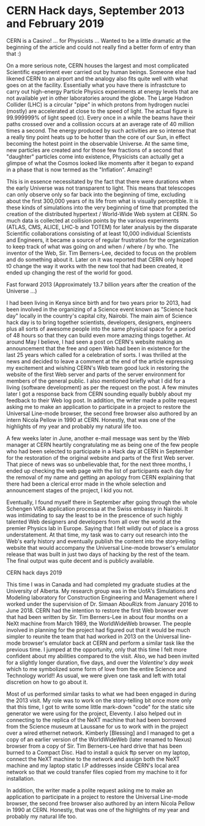 CERN Hack days, September 2013 and February 2019
================================================

CERN is a Casino! ... for Physicists ... Wanted to be a little dramatic at the beginning of the article and could not really find a better form of entry than that :)

On a more serious note, CERN houses the largest and most complicated Scientific experiment ever carried out by human beings. Someone else had likened CERN to an airport and the analogy also fits quite well with what goes on at the facility. Essentially what you have there is infrastcture to carry out high-energy Particle Physics experiments at energy levels that are not available *yet* in other laboratories around the globe. The Large Hadron Collider (LHC) is a circular "pipe" in which protons from hydrogen nuclei (mostly) are accelerated at close to the speed of light. The actual figure is 99.999999% of light speed (c). Every once in a while the beams have their paths crossed over and a collission occurs at an average rate of 40 million times a second. The energy produced by such activities are so intense that a really tiny point heats up to be hotter than the core of our Sun, in effect becoming the hotest point in the observable Universe. At the same time, new particles are created and for those few fractions of a second that "daughter" particles come into existence, Physicists can actually get a glimpse of what the Cosmos looked like moments after it began to expand in a phase that is now termed as the "Inflation". Amazing!!

This is in essence necessitated by the fact that there were durations when the early Universe was not transparent to light. This means that telescopes can only observe only so far back into the beginning of time, excluding about the first 300,000 years of its life from what is visually perceptible. It is these kinds of simulations into the very beginning of time that prompted the creation of the distributed hypertext / World-Wide Web system at CERN. So much data is collected at collision points by the various experiments (ATLAS, CMS, ALICE, LHC-b and TOTEM) for later analysis by the disparate Scientific collaborations consisting of at least 10,000 individual Scientists and Engineers, it became a source of regular frustration for the organization to keep track of what was going on and when / where / by who. The inventor of the Web, Sir. Tim Berners-Lee, decided to focus on the problem and do something about it. Later on it was reported that CERN only hoped t0 change the way it works with the new tool that had been created, it ended up changing the rest of the world for good.

Fast forward 2013 (Approximately 13.7 billion years after the creation of the Universe ...)

I had been living in Kenya since birth and for two years prior to 2013, had been involved in the organizing of a Science event known as "Science hack day" locally in the country's capital city, Nairobi. The main aim of Science hack day is to bring together scientists, developers, designers, engineers plus all sorts of awesome people into the same physical space for a period of 48 hours so that they can build even more amazing things together. At around May I believe, I had seen a post on CERN's website making an announcement that the free and open Web had been in existence for the last 25 years which called for a celebration of sorts. I was thrilled at the news and decided to leave a comment at the end of the article expressing my excitement and wishing CERN's Web team good luck in restoring the website of the first Web server and parts of the server environment for members of the general public. I also mentioned briefly what I did for a living (software development) as per the request on the post. A few minutes later I got a response back from CERN sounding equally bubbly about my feedback to their Web log post. In addition, the writer made a polite request asking me to make an application to participate in a project to restore the Universal Line-mode browser, the second free browser also authored by an intern Nicola Pellow in 1990 at CERN. Honestly, that was one of the highlights of my year and probably my natural life too.


A few weeks later in June, another e-mail message was sent by the Web manager at CERN heartily congratulating me as being one of the few people who had been selected to participate in a Hack day at CERN in September for the restoration of the original website and parts of the first Web server. That piece of news was so unbelievable that, for the next three months, I ended up checking the web page with the list of participants each day for the removal of my name and getting an apology from CERN explaining that there had been a clerical error made in the whole selection and announcement stages of the project, I kid you not.

Eventually, I found myself there in September after going through the whole Schengen VISA application processa at the Swiss embassy in Nairobi. It was intimidating to say the least to be in the prescence of such highly talented Web designers and developers from all over the world at the premier Physics lab in Europe. Saying that I felt wildly out of place is a gross understatement. At that time, my task was to carry out research into the Web's early history and eventually publish the content into the story-telling website that would accompany the Universal Line-mode browser's emulator release that was built in just two days of hacking by the rest of the team. The final output was quite decent and is publicly available.

CERN hack days 2019

This time I was in Canada and had completed my graduate studies at the University of Alberta. My research group was in the UofA's Simulations and Modeling laboratory for Construction Engineering and Management where I worked under the supervision of Dr. Simaan AbouRizk from January 2016 to June 2018. CERN had the intention to restore the first Web browser ever that had been written by Sir. Tim Berners-Lee in about four months on a NeXt machine from March 1989, the WorldWideWeb browser. The people involved in planning for the project had figured out that it would be much simpler to reunite the team that had worked in 2013 on the Universal line-mode browser's emulator back at CERN and perform a similar task like the previous time. I jumped at the opportunity, only that this time I felt more confident about my abilities compared to the visit. Also, we had been invited for a slightly longer duration, five days, and over the *Valentine's day week* which to me symbolized some form of love from the entire Science and Technology world!!  As usual, we were given one task and left with total discretion on how to go about it.

Most of us performed similar tasks to what we had been engaged in during the 2013 visit. My role was to work on the story-telling bit once more only that this time, I got to write some little mark-down "code" for the static site generator we were using for the project, Eleventy. I also helped out in connecting to the replica of the NeXT machine that had been borrowed from the Science museum at Laussane for us to work with in the project over a wired ethernet network. Kimberly [Blessing] and I managed to get a copy of an earlier version of the WorldWideWeb (later renamed to Nexus) browser from a copy of Sir. Tim Berners-Lee hard drive that has been burned to a Compact Disc. Had to install a quick ftp server on my laptop, connect the NeXT machine to the network and assign both the NeXT machine and my laptop static I.P addresses inside CERN's local area network so that we could transfer files copied from my machine to it for installation.

In addition, the writer made a polite request asking me to make an application to participate in a project to restore the Universal Line-mode browser, the second free browser also authored by an intern Nicola Pellow in 1990 at CERN. Honestly, that was one of the highlights of my year and probably my natural life too.

